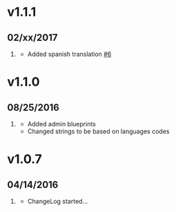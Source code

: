 # v1.1.1
## 02/xx/2017

1. [](#improved)
    * Added spanish translation [#6](https://github.com/getgrav/grav-plugin-readingtime/pull/6)

# v1.1.0
## 08/25/2016

1. [](#new)
    * Added admin blueprints
    * Changed strings to be based on languages codes

# v1.0.7
## 04/14/2016

1. [](#new)
    * ChangeLog started...
